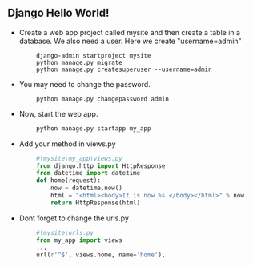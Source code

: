 Django Hello World!
---
+ Create a web app project called mysite and then create a table in a database. We also need a user. Here we create "username=admin"
```shell
        django-admin startproject mysite
        python manage.py migrate
        python manage.py createsuperuser --username=admin
```
+ You may need to change the password.
```shell
        python manage.py changepassword admin
```
+ Now, start the web app.
```python
        python manage.py startapp my_app
```
+ Add your method in views.py
```python
        #\mysite\my_app\views.py
        from django.http import HttpResponse
        from datetime import datetime
        def home(request):
            now = datetime.now()
            html = "<html><body>It is now %s.</body></html>" % now
            return HttpResponse(html)
```
+ Dont forget to change the urls.py
```python
        #\mysite\urls.py
        from my_app import views
        ...
        url(r'^$', views.home, name='home'),
```